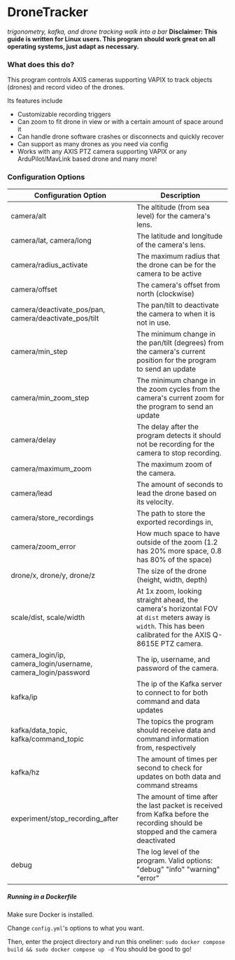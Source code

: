 # DroneTracker
*trigonometry, kafka, and drone tracking walk into a bar*
**Disclaimer: This guide is written for Linux users. This program should work great on all operating systems, just adapt as necessary.**

### What does this do?
This program controls AXIS cameras supporting VAPIX to track objects (drones) and record video of the drones.

Its features include
* Customizable recording triggers
* Can zoom to fit drone in view or with a certain amount of space around it
* Can handle drone software crashes or disconnects and quickly recover
* Can support as many drones as you need via config
* Works with any AXIS PTZ camera supporting VAPIX or any ArduPilot/MavLink based drone
and many more!

### Configuration Options

| Configuration Option                                          | Description                                                                                                                                                 |
|---------------------------------------------------------------|-------------------------------------------------------------------------------------------------------------------------------------------------------------|
| camera/alt                                                    | The altitude (from sea level) for the camera's lens.                                                                                                        |
| camera/lat, camera/long                                       | The latitude and longitude of the camera's lens.                                                                                                            |
| camera/radius_activate                                        | The maximum radius that the drone can be for the camera to be active                                                                                        |
| camera/offset                                                 | The camera's offset from north (clockwise)                                                                                                                  |
| camera/deactivate_pos/pan, camera/deactivate_pos/tilt         | The pan/tilt to deactivate the camera to when it is not in use.                                                                                             |
| camera/min_step                                               | The minimum change in the pan/tilt (degrees) from the camera's current position for the program to send an update                                           |
| camera/min_zoom_step                                          | The minimum change in the zoom cycles from the camera's current zoom for the program to send an update                                                      |
| camera/delay                                                  | The delay after the program detects it should not be recording for the camera to stop recording.                                                            |
| camera/maximum_zoom                                           | The maximum zoom of the camera.                                                                                                                             |
| camera/lead                                                   | The amount of seconds to lead the drone based on its velocity.                                                                                              |
| camera/store_recordings                                       | The path to store the exported recordings in,                                                                                                               |
| camera/zoom_error                                             | How much space to have outside of the zoom (1.2 has 20% more space, 0.8 has 80% of the space)                                                               |
| drone/x, drone/y, drone/z                                     | The size of the drone (height, width, depth)                                                                                                                |
| scale/dist, scale/width                                       | At 1x zoom, looking straight ahead, the camera's horizontal FOV at `dist` meters away is `width`. This has been calibrated for the AXIS Q-8615E PTZ camera. |
| camera_login/ip, camera_login/username, camera_login/password | The ip, username, and password of the camera.                                                                                                               |
| kafka/ip                                                      | The ip of the Kafka server to connect to for both command and data updates                                                                                  |
| kafka/data_topic, kafka/command_topic                         | The topics the program should receive data and command information from, respectively                                                                       |
| kafka/hz                                                      | The amount of times per second to check for updates on both data and command streams                                                                        |
| experiment/stop_recording_after                               | The amount of time after the last packet is received from Kafka before the recording should be stopped and the camera deactivated                           |
| debug                                                         | The log level of the program. Valid options: "debug" "info" "warning" "error"                                                                               |


##### Running in a Dockerfile

Make sure Docker is installed. 

Change `config.yml`'s options to what you want.

Then, enter the project directory and run this oneliner: `sudo docker compose build && sudo docker compose up -d`
You should be good to go!
